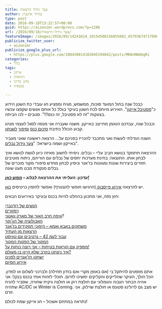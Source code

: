 ```yaml
---
title: צער גידול הרצאות
author: נמרוד איזנברג
type: post
date: 2016-09-18T13:22:57+00:00
guid: https://aizenimr.wordpress.com/?p=1286
url: /2016/09/18/צער-גידול-הרצאות/
featureImage: /images/2016/09/14241614_10154508156855682_4579367471709664572_o.jpg
publicize_twitter_user:
  - aizenimr
publicize_google_plus_url:
  - https://plus.google.com/108430814102045194842/posts/MKWzNWdmgRi
categories:
  - כללי
tags:
  - אייקון
  - גיקיאדה
  - מדע בדיוני
  - פנטסיה

---
```

<span lang="he-IL">כבכל שנה</span> <span lang="he-IL">בחול המועד סוכות</span><span lang="en-US">, </span><span lang="he-IL">ממשמש</span><span lang="en-US">, </span><span lang="he-IL">מגיח ומפציע חג עובדי כת השטן הידוע כ</span><span lang="en-US">"</span>[<span lang="he-IL">פסטיבל אייקון</span>][1]<span lang="en-US">". </span><span lang="he-IL">האירוע מיוחס לכת השטן בעיקר בגלל כל אותם אנשים שקפצו עכשיו בצעקות </span><span lang="en-US">"</span><span lang="he-IL">זה לא פסטיבל</span><span lang="en-US">, </span><span lang="he-IL">זה כנס</span><span lang="en-US">!!!". </span><span lang="he-IL">סנובים – לכו הביתה</span><span lang="en-US">.</span>

<span lang="he-IL">וכבכל שנה</span><span lang="en-US">, </span><span lang="he-IL">עבדכם הנאמן מתייצב באייקון</span><span lang="en-US">. </span><span lang="he-IL">משנה שעברה אני מנסה לסגל לעצמי מנהג קבוע הכולל כתיבת <a href="/2015/10/06/%d7%a8%d7%a1%d7%99%d7%a1%d7%99%d7%9d-%d7%9e%d7%90%d7%99%d7%99%d7%a7%d7%95%d7%9f-2015/">סיכום כנס</a> <a href="/2015/09/07/%d7%9e%d7%a9%d7%95%d7%aa%d7%a7%d7%aa-%d7%a1%d7%99%d7%a4%d7%95%d7%a8/">וסיפור</a> <a href="/2016/09/22/%d7%94%d7%aa%d7%a2%d7%95%d7%a8%d7%a8%d7%95%d7%aa-%d7%a1%d7%99%d7%a4%d7%95%d7%a8/">לשנתון</a></span><span lang="en-US">.</span>

<span lang="he-IL">השנה הגדלתי לעשות ואני מתכבד להכריז בפניכם על… הרצאה ראשונה שאני מעביר באייקון ושמה בישראל: "<a href="http://program.iconfestival.org.il/icon2016/sessions/%D7%A6%D7%A2%D7%A8-%D7%92%D7%99%D7%93%D7%95%D7%9C-%D7%A0%D7%91%D7%9C%D7%99%D7%9D">צער גידול נבלים</a>".</span><span lang="en-US"><br /> </span>

<span lang="he-IL">ההרצאה תתמקד בנושא חביב עליי – נבלים</span><span lang="en-US">. </span><span lang="he-IL">ניסיתי לחשוב מאיזה כיוון לגשת לנושא ואיך לבחון אותו</span><span lang="en-US">. </span><span lang="he-IL">התוצאה</span><span lang="en-US">: </span><span lang="he-IL">בחינת מערכות יחסים של נבלים עם הוריהם</span><span lang="en-US">, </span><span lang="he-IL">ניתוח מוטיבים חוזרים ביצירות שונות ומגוונות בז</span><span lang="en-US">'</span><span lang="he-IL">אנר וניסיון לבחון מחדש סיפורי מקור מוכרים של נבלים מנקודת מבט מעט שונה</span><span lang="en-US">.</span>

_**עדכון: העליתי את ההרצאה לבלוג &#8211; [ממש כאן!][2]**_

<span lang="he-IL">יש להרצאה <a href="https://www.facebook.com/events/1293580204000404/">אירוע פייסבוק </a></span><span lang="en-US">(</span><span lang="he-IL">הרגישו חופשי להצטרף</span><span lang="en-US">) </span><span lang="he-IL">ואפשר להזמין כרטיסים <a href="http://program.iconfestival.org.il/icon2016/sessions/%D7%A6%D7%A2%D7%A8-%D7%92%D7%99%D7%93%D7%95%D7%9C-%D7%A0%D7%91%D7%9C%D7%99%D7%9D">כאן</a></span><span lang="en-US">.</span>

<span lang="he-IL">חוץ מזה</span><span lang="en-US">, </span><span lang="he-IL">אני מתכוון בהחלט להיות בכנס ובעיקר באירועים הבאים</span><span lang="en-US">:</span>

<span lang="he-IL"><a href="http://program.iconfestival.org.il/icon2016/sessions/%D7%94%D7%A0%D7%A9%D7%99%D7%9D-%D7%A9%D7%9C-%D7%A8%D7%95%D7%93%D7%A0%D7%91%D7%A8%D7%99">הנשים של רודנברי</a><br /> <a href="http://program.iconfestival.org.il/icon2016/sessions/%D7%A8%D7%9E%D7%96%D7%95%D7%A8%D7%99%D7%9D">רמזורים</a><br /> <a href="http://program.iconfestival.org.il/icon2016/sessions/%D7%90%D7%99%D7%A4%D7%94-%D7%97%D7%A8%D7%91-%D7%94%D7%90%D7%95%D7%A8-%D7%A9%D7%9C-%D7%9E%D7%90%D7%A8%D7%A7-%D7%95%D7%95%D7%90%D7%98%D7%A0%D7%99">איפה חרב האור של מארק וואטני</a></span><span lang="he-IL">?<br /> <a href="http://program.iconfestival.org.il/icon2016/sessions/%D7%94%D7%90%D7%91%D7%95%D7%9C%D7%95%D7%A6%D7%99%D7%94-%D7%A9%D7%9C-%D7%94%D7%92%D7%95%D7%A7%D7%A8">האבולוציה של הג'וקר</a></span><span lang="he-IL"><br /> <a href="http://program.iconfestival.org.il/icon2016/sessions/%D7%9E%D7%A9%D7%97%D7%A7%D7%99%D7%9D-%D7%91%D7%90%D7%91%D7%90-%D7%95%D7%90%D7%9E%D7%90-%E2%80%93-%D7%94%D7%99%D7%A4%D7%95%D7%9B%D7%99-%D7%AA%D7%A4%D7%A7%D7%99%D7%93%D7%99%D7%9D-%D7%91%D7%96%D7%90%D7%A0%D7%A8">משחקים באבא ואמא – היפוכי תפקידים בז'אנר</a></span><span lang="he-IL"><br /> <a href="http://program.iconfestival.org.il/icon2016/sessions/%D7%94%D7%A8%D7%A6%D7%90%D7%95%D7%AA-%D7%9E%D7%9F-%D7%94%D7%A2%D7%AA%D7%99%D7%93">הרצאות מן העתיד</a><br /> </span><span lang="he-IL"><a href="http://program.iconfestival.org.il/icon2016/sessions/%D7%A2%D7%91%D7%95%D7%A8-%D7%9C%D7%A2%D7%9E%D7%95%D7%93-42-%D7%A0%D7%A8%D7%98%D7%99%D7%91%D7%99%D7%9D-%D7%A2%D7%9D-%D7%98%D7%95%D7%95%D7%99%D7%A1%D7%98">עבור לעמ 42 &#8211; נרטיבים עם טוויסט</a><br /> <a href="http://program.iconfestival.org.il/icon2016/sessions/%D7%94%D7%9E%D7%A7%D7%95%D7%A8-%D7%A9%D7%9C-%D7%94%D7%A4%D7%A7%D7%95%D7%AA-%D7%94%D7%9E%D7%A7%D7%95%D7%A8">המקור של הפקות המקור</a><br /> <a href="http://program.iconfestival.org.il/icon2016/sessions/%D7%9E%D7%A1%D7%A4%D7%99%D7%A7-%D7%A2%D7%9D-%D7%94%D7%95%D7%A8%D7%90%D7%95%D7%AA-%D7%91%D7%98%D7%99%D7%97%D7%95%D7%AA-%E2%80%93-%D7%90%D7%A0%D7%99-%D7%A8%D7%95%D7%A6%D7%94-%D7%9B%D7%95%D7%97%D7%95%D7%AA-%D7%A2%D7%9C">מספיק עם הוראות בטיחות – אני רוצה כוחות על</a></span><span lang="he-IL"><a href="http://program.iconfestival.org.il/icon2016/sessions/%D7%9E%D7%A1%D7%A4%D7%99%D7%A7-%D7%A2%D7%9D-%D7%94%D7%95%D7%A8%D7%90%D7%95%D7%AA-%D7%91%D7%98%D7%99%D7%97%D7%95%D7%AA-%E2%80%93-%D7%90%D7%A0%D7%99-%D7%A8%D7%95%D7%A6%D7%94-%D7%9B%D7%95%D7%97%D7%95%D7%AA-%D7%A2%D7%9C">!</a><br /> <a href="http://program.iconfestival.org.il/icon2016/sessions/%D7%90%D7%99%D7%9A-%D7%A0%D7%99%D7%A6%D7%97%D7%A0%D7%95-%D7%91%D7%A7%D7%A8%D7%91-%D7%A9%D7%9C%D7%90-%D7%94%D7%99%D7%99%D7%A0%D7%95-%D7%91%D7%95-%D7%9E%D7%A2%D7%95%D7%9C%D7%9D">איך ניצחנו בקרב שלא היינו בו מעולם</a></span><span lang="he-IL"><a href="http://program.iconfestival.org.il/icon2016/sessions/%D7%90%D7%99%D7%9A-%D7%A0%D7%99%D7%A6%D7%97%D7%A0%D7%95-%D7%91%D7%A7%D7%A8%D7%91-%D7%A9%D7%9C%D7%90-%D7%94%D7%99%D7%99%D7%A0%D7%95-%D7%91%D7%95-%D7%9E%D7%A2%D7%95%D7%9C%D7%9D">?</a><br /> <a href="http://program.iconfestival.org.il/icon2016/sessions/%D7%99%D7%A9%D7%97%D7%A7%D7%95-%D7%94%D7%96%D7%90%D7%A0%D7%A8%D7%99%D7%9D-%D7%9C%D7%A4%D7%A0%D7%99%D7%A0%D7%95">ישחקו הז</a></span>[<span lang="en-US">'</span>][3]<span lang="he-IL"><a href="http://program.iconfestival.org.il/icon2016/sessions/%D7%99%D7%A9%D7%97%D7%A7%D7%95-%D7%94%D7%96%D7%90%D7%A0%D7%A8%D7%99%D7%9D-%D7%9C%D7%A4%D7%A0%D7%99%D7%A0%D7%95">אנרים לפנינו</a><br /> <a href="http://program.iconfestival.org.il/icon2016/sessions/%D7%90%D7%99%D7%A8%D7%95%D7%A2-%D7%94%D7%A1%D7%99%D7%95%D7%9D">אירוע הסיום</a></span>

אתם מוזמנים להיתקל בי (אם באופן מקרי ואם בזדון תחילה) ולברכני לשלום או למדון. הכל הולך, העיקר שהלייקים והקליקים ימשיכו לזרום. תוכלי לזהות אותי בכנס בנקל: אני אהיה הבחור הגבוה והגמלוני עם חולצת רוק או חולצה גיקית שחורה, שסביר להניח שתהיה AC/DC או Winter is Coming. יש מצב גם לרולינג סטונס או חולצת שרלוק. אני זורם.

נתראה במתחם אשכול &#8211; חג אייקון שמח לכולם!

 [1]: http://2016.iconfestival.org.il/
 [2]: /2016/10/31/%d7%a6%d7%a2%d7%a8-%d7%92%d7%99%d7%93%d7%95%d7%9c-%d7%a0%d7%91%d7%9c%d7%99%d7%9d-%d7%94%d7%a8%d7%a6%d7%90%d7%94/
 [3]: http://program.iconfestival.org.il/icon2016/sessions/%D7%99%D7%A9%D7%97%D7%A7%D7%95-%D7%94%D7%96%D7%90%D7%A0%D7%A8%D7%99%D7%9D-%D7%9C%D7%A4%D7%A0%D7%99%D7%A0%D7%95